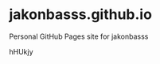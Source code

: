# jakonbasss.github.io
Personal GitHub Pages site for jakonbasss

























































hHUkjy
